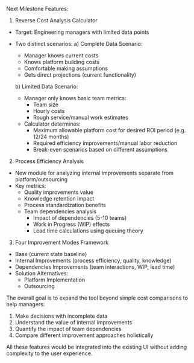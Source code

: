 Next Milestone Features:

1. Reverse Cost Analysis Calculator
- Target: Engineering managers with limited data points
- Two distinct scenarios:
  a) Complete Data Scenario:
    - Manager knows current costs
    - Knows platform building costs
    - Comfortable making assumptions
    - Gets direct projections (current functionality)
  
  b) Limited Data Scenario:
    - Manager only knows basic team metrics:
      * Team size
      * Hourly costs
      * Rough service/manual work estimates
    - Calculator determines:
      * Maximum allowable platform cost for desired ROI period (e.g. 12/24 months)
      * Required efficiency improvements/manual labor reduction
      * Break-even scenarios based on different assumptions

2. Process Efficiency Analysis
- New module for analyzing internal improvements separate from platform/outsourcing
- Key metrics:
  * Quality improvements value
  * Knowledge retention impact
  * Process standardization benefits
  * Team dependencies analysis
    - Impact of dependencies (5-10 teams)
    - Work in Progress (WIP) effects
    - Lead time calculations using queuing theory
    
3. Four Improvement Modes Framework
- Base (current state baseline)
- Internal Improvements (process efficiency, quality, knowledge)
- Dependencies Improvements (team interactions, WIP, lead time)
- Solution Alternatives:
  * Platform Implementation
  * Outsourcing
  
The overall goal is to expand the tool beyond simple cost comparisons to help managers:
1. Make decisions with incomplete data
2. Understand the value of internal improvements
3. Quantify the impact of team dependencies
4. Compare different improvement approaches holistically

All these features would be integrated into the existing UI without adding complexity to the user experience.